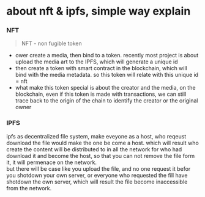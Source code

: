 # about nft & ipfs, simple way explain

### NFT
> NFT - non fugible token  

- ower create a media, then bind to a token. recently most project is about upload the media art to the IPFS, which will generate a unique id   
- then create a token with smart contract in the blockchain, which will bind with the media metadata. so this token will relate with this unique id = nft  
- what make this token special is about the creator and the media, on the blockchain, even if this token is made with transactions, we can still trace back to the origin of the chain to identify the creator or the original owner

### IPFS
ipfs as decentralized file system, make eveyone as a host, who reqeust download the file would make the one be come a host. which will result who create the content will be distributed to in all the network for who had download it and become the host, so that you can not remove the file form it, it will permenace on the network.   
but there will be case like you upload the file, and no one request it befor you shotdown your own server, or everyone who requested the fill have shotdown the own server, which will result the file become inaccessible from the network. 
